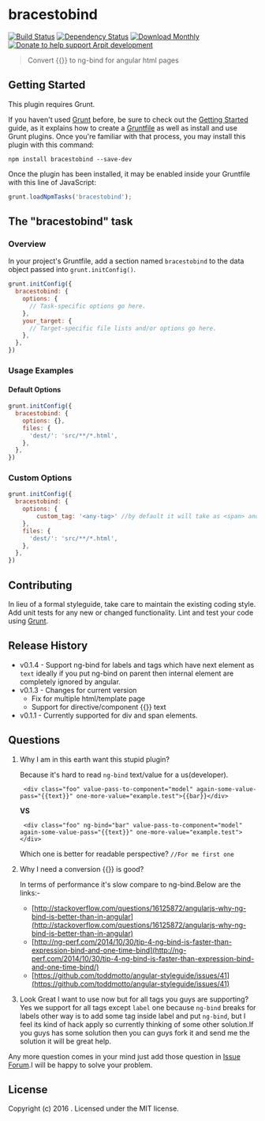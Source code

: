 # bracestobind

[![Build Status](https://travis-ci.org/arpit2438735/grunt-angular-ngbind.svg?branch=master)](https://travis-ci.org/arpit2438735/grunt-angular-ngbind)
[![Dependency Status](https://david-dm.org/arpit2438735/grunt-angular-ngbind.svg?style=flat)](https://david-dm.org/alanshaw/david)
[![Download Monthly](https://img.shields.io/npm/dm/bracestobind.svg)](https://www.npmjs.com/package/bracestobind)
[![Donate to help support Arpit development](http://img.shields.io/gratipay/arpit2438735.svg?style=flat)](https://www.gittip.com/arpit2438735/)

> Convert {{}} to ng-bind for angular html pages

## Getting Started
This plugin requires Grunt.

If you haven't used [Grunt](http://gruntjs.com/) before, be sure to check out the [Getting Started](http://gruntjs.com/getting-started) guide, as it explains how to create a [Gruntfile](http://gruntjs.com/sample-gruntfile) as well as install and use Grunt plugins. Once you're familiar with that process, you may install this plugin with this command:

```shell
npm install bracestobind --save-dev
```

Once the plugin has been installed, it may be enabled inside your Gruntfile with this line of JavaScript:

```js
grunt.loadNpmTasks('bracestobind');
```

## The "bracestobind" task

### Overview
In your project's Gruntfile, add a section named `bracestobind` to the data object passed into `grunt.initConfig()`.

```js
grunt.initConfig({
  bracestobind: {
    options: {
      // Task-specific options go here.
    },
    your_target: {
      // Target-specific file lists and/or options go here.
    },
  },
})
```

### Usage Examples

#### Default Options

```js
grunt.initConfig({
  bracestobind: {
    options: {},
    files: {
      'dest/': 'src/**/*.html',
    },
  },
})
```

### Custom Options

```js
grunt.initConfig({
  bracestobind: {
    options: {
        custom_tag: '<any-tag>' //by default it will take as <span> and add for label elements and tags which has text in braces
    },
    files: {
      'dest/': 'src/**/*.html',
    },
  },
})
```

## Contributing
In lieu of a formal styleguide, take care to maintain the existing coding style. Add unit tests for any new or changed functionality. Lint and test your code using [Grunt](http://gruntjs.com/).

## Release History
* v0.1.4 - Support ng-bind for labels and tags which have next element as `text` ideally if you put ng-bind on parent then internal element are completely ignored by angular.  
* v0.1.3 - Changes for current version
     * Fix for multiple html/template page
     * Support for directive/component {{}} text
* v0.1.1 - Currently supported for div and span elements.

## Questions

1. Why I am in this earth want this stupid plugin?

    Because it's hard to read `ng-bind` text/value for a us(developer).
    
        <div class="foo" value-pass-to-component="model" again-some-value-pass="{{text}}" one-more-value="example.test">{{bar}}</div>
        
    **VS**
        
        <div class="foo" ng-bind="bar" value-pass-to-component="model" again-some-value-pass="{{text}}" one-more-value="example.test"></div>    
    Which one is better for readable perspective? `//For me first one`
    
2. Why I need a conversion {{}} is good?

    In terms of performance it's slow compare to ng-bind.Below are the links:-
    
    * [http://stackoverflow.com/questions/16125872/angularjs-why-ng-bind-is-better-than-in-angular](http://stackoverflow.com/questions/16125872/angularjs-why-ng-bind-is-better-than-in-angular)
    * [http://ng-perf.com/2014/10/30/tip-4-ng-bind-is-faster-than-expression-bind-and-one-time-bind](http://ng-perf.com/2014/10/30/tip-4-ng-bind-is-faster-than-expression-bind-and-one-time-bind/)
    * [https://github.com/toddmotto/angular-styleguide/issues/41](https://github.com/toddmotto/angular-styleguide/issues/41)

3. Look Great I want to use now but for all tags you guys are supporting?
    Yes we support for all tags except `label` one because `ng-bind` breaks for labels other way is to add some tag inside label and put `ng-bind`, but I feel its kind of hack apply so currently thinking of some other solution.If you guys has some solution then you can guys fork it and send me the solution it will be great help.
    
Any more question comes in your mind just add those question in [Issue Forum](https://github.com/arpit2438735/grunt-angular-ngbind/issues).I will be happy to solve your problem.

## License
Copyright (c) 2016 . Licensed under the MIT license.
